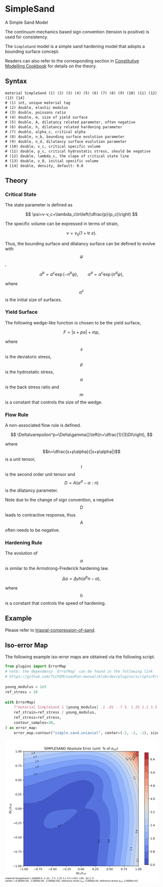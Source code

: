 # SimpleSand

A Simple Sand Model

The continuum mechanics based sign convention (tension is positive) is used for consistency.

The `SimpleSand` model is a simple sand hardening model that adopts a bounding surface concept.

Readers can also refer to the corresponding section
in [Constitutive Modelling Cookbook](https://github.com/TLCFEM/constitutive-modelling-cookbook/releases/download/latest/COOKBOOK.pdf)
for details on the theory.

## Syntax

```
material SimpleSand (1) (2) (3) (4) (5) (6) (7) (8) (9) (10) (11) (12) (13) [14]
# (1) int, unique material tag
# (2) double, elastic modulus
# (3) double, poissons ratio
# (4) double, m, size of yield surface
# (5) double, A, dilatancy related parameter, often negative
# (6) double, h, dilatancy related hardening parameter
# (7) double, alpha_c, critical alpha
# (8) double, n_b, bounding surface evolution parameter
# (9) double, n_d, dilatancy surface evolution parameter
# (10) double, v_c, critical specific volume
# (11) double, p_c, critical hydrostatic stress, should be negative
# (12) double, lambda_c, the slope of critical state line
# (13) double, v_0, initial specific volume
# [14] double, density, default: 0.0
```

## Theory

### Critical State

The state parameter is defined as

$$
\psi=v-v_c+\lambda_c\ln\left(\dfrac{p}{p_c}\right)
$$

The specific volume can be expressed in terms of strain,

$$
v=v_0\left(1+\mathrm{tr}~\varepsilon\right).
$$

Thus, the bounding surface and dilatancy surface can be defined to evolve with $$\psi$$,

$$
\alpha^b=\alpha^c\exp\left(-n^b\psi\right),\qquad \alpha^d=\alpha^c\exp\left(n^d\psi\right),
$$

where $$\alpha^c$$ is the initial size of surfaces.

### Yield Surface

The following wedge-like function is chosen to be the yield surface,

$$
F=|s+p\alpha|+mp,
$$

where $$s$$ is the deviatoric stress, $$p$$ is the hydrostatic stress, $$\alpha$$ is the back stress ratio and $$m$$ is
a constant that controls the size of the wedge.

### Flow Rule

A non-associated flow rule is defined.

$$
\Delta\varepsilon^p=\Delta\gamma{}\left(n+\dfrac{1}{3}DI\right),
$$

where $$n=\dfrac{s+p\alpha}{|s+p\alpha|}$$ is a unit tensor, $$I$$ is the second order unit tensor and $$D=A\left(
\alpha^d-\alpha:n\right)$$ is the dilatancy parameter.

Note due to the change of sign convention, a negative $$D$$ leads to contractive response, thus $$A$$ often needs to be
negative.

### Hardening Rule

The evolution of $$\alpha$$ is similar to the Armstrong-Frederick hardening law.

$$
\Delta\alpha=\Delta\gamma{}h\left(\alpha^bn-\alpha\right),
$$

where $$h$$ is a constant that controls the speed of hardening.

## Example

Please refer to [triaxial-compression-of-sand](../../../../Example/Geotechnical/triaxial-compression-of-sand.md).

## Iso-error Map

The following example iso-error maps are obtained via the following script.

```py
from plugins import ErrorMap
# note: the dependency `ErrorMap` can be found in the following link
# https://github.com/TLCFEM/suanPan-manual/blob/dev/plugins/scripts/ErrorMap.py

young_modulus = 1e5
ref_stress = 20

with ErrorMap(
    f"material SimpleSand 1 {young_modulus} .2 .01 -.7 5. 1.25 1.1 3.5 1.915 -130. .02 2. 0.",
    ref_strain=ref_stress / young_modulus,
    ref_stress=ref_stress,
    contour_samples=30,
) as error_map:
    error_map.contour("simple.sand.uniaxial", center=(-2, -1, -1), size=1)
```

![absolute error uniaxial](simple.sand.uniaxial.abs.error.svg)
